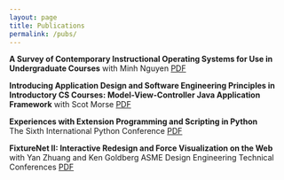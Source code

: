 ```yaml
---
layout: page
title: Publications
permalink: /pubs/
---
```


**A Survey of Contemporary Instructional Operating Systems for Use in Undergraduate Courses** 
with Minh Nguyen [PDF](anderson-nguyen-CCSC-NW-2005.pdf)

**Introducing Application Design and Software Engineering Principles in
Introductory CS Courses: Model-View-Controller Java Application Framework** 
with Scot Morse [PDF](morse-anderson-CCSC-NW-2004.pdf)

**Experiences with Extension Programming and Scripting in Python**  
The Sixth International Python Conference
[PDF](anderson-sixth-py-conference.pdf)

**FixtureNet II: Interactive Redesign and Force Visualization on the Web**
with Yan Zhuang and Ken Goldberg 
ASME Design Engineering Technical Conferences
[PDF](anderson-zhuang-goldberg-detc97.pdf)
